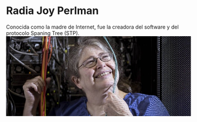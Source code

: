 # Radia Joy Perlman
Conocida como la madre de Internet, fue la creadora del software y del protocolo Spaning Tree (STP).
![image](radiaJoy.png)
